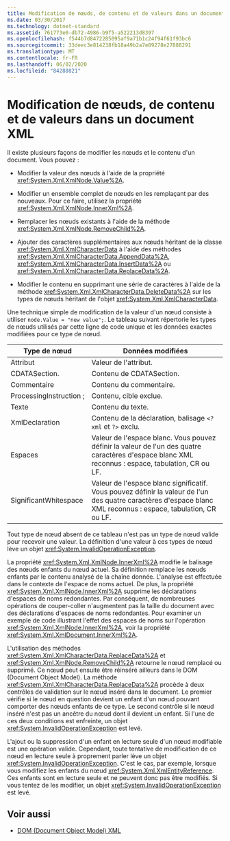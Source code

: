 ```yaml
---
title: Modification de nœuds, de contenu et de valeurs dans un document XML
ms.date: 03/30/2017
ms.technology: dotnet-standard
ms.assetid: 761773e0-db72-4986-b9f5-a522213d8397
ms.openlocfilehash: f544b7d8472285095af9a71b1c24f94f61f93bc6
ms.sourcegitcommit: 33deec3e814238fb18a49b2a7e89278e27888291
ms.translationtype: MT
ms.contentlocale: fr-FR
ms.lasthandoff: 06/02/2020
ms.locfileid: "84288821"
---
```

# <a name="modifying-nodes-content-and-values-in-an-xml-document"></a>Modification de nœuds, de contenu et de valeurs dans un document XML
Il existe plusieurs façons de modifier les nœuds et le contenu d'un document. Vous pouvez :  
  
- Modifier la valeur des nœuds à l'aide de la propriété <xref:System.Xml.XmlNode.Value%2A>.  
  
- Modifier un ensemble complet de nœuds en les remplaçant par des nouveaux. Pour ce faire, utilisez la propriété <xref:System.Xml.XmlNode.InnerXml%2A>.  
  
- Remplacer les nœuds existants à l'aide de la méthode <xref:System.Xml.XmlNode.RemoveChild%2A>.  
  
- Ajouter des caractères supplémentaires aux nœuds héritant de la classe <xref:System.Xml.XmlCharacterData> à l'aide des méthodes <xref:System.Xml.XmlCharacterData.AppendData%2A>, <xref:System.Xml.XmlCharacterData.InsertData%2A> ou <xref:System.Xml.XmlCharacterData.ReplaceData%2A>.  
  
- Modifier le contenu en supprimant une série de caractères à l'aide de la méthode <xref:System.Xml.XmlCharacterData.DeleteData%2A> sur les types de nœuds héritant de l'objet <xref:System.Xml.XmlCharacterData>.  
  
 Une technique simple de modification de la valeur d'un nœud consiste à utiliser `node.Value = "new value";`. Le tableau suivant répertorie les types de nœuds utilisés par cette ligne de code unique et les données exactes modifiées pour ce type de nœud.  
  
|Type de nœud|Données modifiées|  
|---------------|------------------|  
|Attribut|Valeur de l'attribut.|  
|CDATASection.|Contenu de CDATASection.|  
|Commentaire|Contenu du commentaire.|  
|ProcessingInstruction ;|Contenu, cible exclue.|  
|Texte|Contenu du texte.|  
|XmlDeclaration|Contenu de la déclaration, balisage `<?xml` et `?>` exclu.|  
|Espaces|Valeur de l'espace blanc. Vous pouvez définir la valeur de l'un des quatre caractères d'espace blanc XML reconnus : espace, tabulation, CR ou LF.|  
|SignificantWhitespace|Valeur de l'espace blanc significatif. Vous pouvez définir la valeur de l'un des quatre caractères d'espace blanc XML reconnus : espace, tabulation, CR ou LF.|  
  
 Tout type de nœud absent de ce tableau n'est pas un type de nœud valide pour recevoir une valeur. La définition d'une valeur à ces types de nœud lève un objet <xref:System.InvalidOperationException>.  
  
 La propriété <xref:System.Xml.XmlNode.InnerXml%2A> modifie le balisage des nœuds enfants du nœud actuel. Sa définition remplace les nœuds enfants par le contenu analysé de la chaîne donnée. L'analyse est effectuée dans le contexte de l'espace de noms actuel. De plus, la propriété <xref:System.Xml.XmlNode.InnerXml%2A> supprime les déclarations d'espaces de noms redondantes. Par conséquent, de nombreuses opérations de couper-coller n'augmentent pas la taille du document avec des déclarations d'espaces de noms redondantes. Pour examiner un exemple de code illustrant l'effet des espaces de noms sur l'opération <xref:System.Xml.XmlNode.InnerXml%2A>, voir la propriété <xref:System.Xml.XmlDocument.InnerXml%2A>.  
  
 L'utilisation des méthodes <xref:System.Xml.XmlCharacterData.ReplaceData%2A> et <xref:System.Xml.XmlNode.RemoveChild%2A> retourne le nœud remplacé ou supprimé. Ce nœud peut ensuite être réinséré ailleurs dans le DOM (Document Object Model). La méthode <xref:System.Xml.XmlCharacterData.ReplaceData%2A> procède à deux contrôles de validation sur le nœud inséré dans le document. Le premier vérifie si le nœud en question devient un enfant d'un nœud pouvant comporter des nœuds enfants de ce type. Le second contrôle si le nœud inséré n'est pas un ancêtre du nœud dont il devient un enfant. Si l'une de ces deux conditions est enfreinte, un objet <xref:System.InvalidOperationException> est levé.  
  
 L'ajout ou la suppression d'un enfant en lecture seule d'un nœud modifiable est une opération valide. Cependant, toute tentative de modification de ce nœud en lecture seule à proprement parler lève un objet <xref:System.InvalidOperationException>. C'est le cas, par exemple, lorsque vous modifiez les enfants du nœud <xref:System.Xml.XmlEntityReference>. Ces enfants sont en lecture seule et ne peuvent donc pas être modifiés. Si vous tentez de les modifier, un objet <xref:System.InvalidOperationException> est levé.  
  
## <a name="see-also"></a>Voir aussi

- [DOM (Document Object Model) XML](xml-document-object-model-dom.md)
